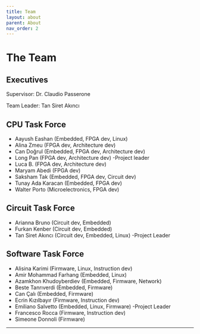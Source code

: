 ```yaml
---
title: Team
layout: about
parent: About
nav_order: 2
---
```

# The Team

## Executives
Supervisor: Dr. Claudio Passerone

Team Leader: Tan Siret Akıncı

## CPU Task Force

- Aayush Eashan (Embedded, FPGA dev, Linux)
- Alina Zmeu (FPGA dev, Architecture dev)
- Can Doğrul (Embedded, FPGA dev, Architecture dev)
- Long Pan (FPGA dev, Architecture dev) -Project leader
- Luca B. (FPGA dev, Architecture dev)
- Maryam Abedi (FPGA dev)
- Saksham Tak (Embedded, FPGA dev, Circuit dev)
- Tunay Ada Karacan (Embedded, FPGA dev)
- Walter Porto (Microelectronics, FPGA dev)

## Circuit Task Force

- Arianna Bruno (Circuit dev, Embedded)
- Furkan Kenber (Circuit dev, Embedded)
- Tan Siret Akıncı (Circuit dev, Embedded, Linux) -Project Leader

## Software Task Force 

- Alisina Karimi (Firmware, Linux, Instruction dev)
- Amir Mohammad Farhang (Embedded, Linux)
- Azamkhon Khudoyberdiev (Embedded, Firmware, Network)
- Beste Tanrıverdi (Embedded, Firmware)
- Can Çalı (Embedded, Firmware)
- Ecrin Kızılbayır (Firmware, Instruction dev)
- Emiliano Salvetto (Embedded, Linux, Firmware) -Project Leader
- Francesco Rocca (Firmware, Instruction dev)
- Simeone Donnoli (Firmware)

----

[^1]: [It can take up to 10 minutes for changes to your site to publish after you push the changes to GitHub](https://docs.github.com/en/pages/setting-up-a-github-pages-site-with-jekyll/creating-a-github-pages-site-with-jekyll#creating-your-site).

[Just the Docs]: https://just-the-docs.github.io/just-the-docs/
[GitHub Pages]: https://docs.github.com/en/pages
[README]: https://github.com/just-the-docs/just-the-docs-template/blob/main/README.md
[Jekyll]: https://jekyllrb.com
[GitHub Pages / Actions workflow]: https://github.blog/changelog/2022-07-27-github-pages-custom-github-actions-workflows-beta/
[use this template]: https://github.com/just-the-docs/just-the-docs-template/generate
